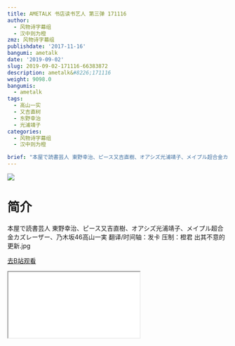 ```yaml
---
title: AMETALK 书店读书艺人 第三弹 171116
author:
  - 风物诗字幕组
  - 汉中则为橙
zmz: 风物诗字幕组
publishdate: '2017-11-16'
bangumi: ametalk
date: '2019-09-02'
slug: 2019-09-02-171116-66383872
description: ametalk&#8226;171116
weight: 9098.0
bangumis:
  - ametalk
tags:
  - 高山一实
  - 又吉直树
  - 东野幸治
  - 光浦靖子
categories:
  - 风物诗字幕组
  - 汉中则为橙

brief: "本屋で読書芸人 東野幸治、ピース又吉直樹、オアシズ光浦靖子、メイプル超合金カズレーザー、乃木坂46高山一実 翻译/时间轴：发卡 压制：橙君 出其不意的更新.jpg"
---
```

![](https://raw.githubusercontent.com/tcgriffith/owaraisite/master/static/tmpimg/c8ad453a5848ac7dc3d8da45196b5404e62214bf.jpg.480.jpg)
# 简介  
本屋で読書芸人
東野幸治、ピース又吉直樹、オアシズ光浦靖子、メイプル超合金カズレーザー、乃木坂46高山一実
翻译/时间轴：发卡 压制：橙君
出其不意的更新.jpg  

[去B站观看](https://www.bilibili.com/video/av66383872/)
<div class ="resp-container"><iframe class="testiframe" src="//player.bilibili.com/player.html?aid=66383872"", scrolling="no", allowfullscreen="true" > </iframe></div> 
